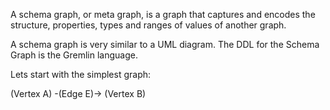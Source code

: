 A schema graph, or meta graph, is a graph that captures and encodes the structure, properties, 
types and ranges of values of another graph.

A schema graph is very similar to a UML diagram.
The DDL for the Schema Graph is the Gremlin language.

Lets start with the simplest graph: 

(Vertex A) -(Edge E)-> (Vertex B)






